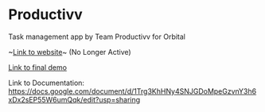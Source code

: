 # Productivv
 Task management app by Team Productivv for Orbital
 
 ~[Link to website](https://productivv.netlify.app/~)~ (No Longer Active)
 
 [Link to final demo](https://www.youtube.com/watch?v=LWfnpgukxl0)
 
 Link to Documentation: https://docs.google.com/document/d/1Trg3KhHNy4SNJGDoMpeGzvnY3h6xDx2sEP55W6umQqk/edit?usp=sharing

